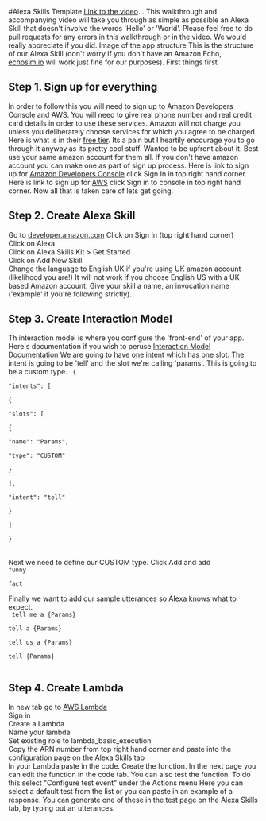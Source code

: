 
#Alexa Skills Template
[Link to the video](https://drive.google.com/drive/folders/0B5189b8eE2iOUjFpRWY3cmJKcXc)... 
This walkthrough and accompanying video will take you through as simple as possible an Alexa Skill that doesn't involve the words 'Hello' or 'World'.
Please feel free to do pull requests for any errors in this walkthrough or in the video. We would really appreciate if you did.
Image of the app structure
This is the structure of our Alexa Skill (don't worry if you don't have an Amazon Echo, [echosim.io](www.echosim.io) will work just fine for our purposes).
First things first
## Step 1. Sign up for everything
In order to follow this you will need to sign up to Amazon Developers Console and AWS. You will need to give real phone number and real credit card details in order to use these services. Amazon will not charge you unless you deliberately choose services for which you agree to be charged. Here is what is in their [free tier](https://aws.amazon.com/free/). Its a pain but I heartily encourage you to go through it anyway as its pretty cool stuff. Wanted to be upfront about it. Best use your same amazon account for them all. If you don't have amazon account you can make one as part of sign up process.
Here is link to sign up for [Amazon Developers Console](https://developer.amazon.com/) click Sign In in top right hand corner.
Here is link to sign up for [AWS](https://aws.amazon.com/console/) click Sign in to console in top right hand corner.
Now all that is taken care of lets get going.
## Step 2. Create Alexa Skill  
Go to [developer.amazon.com](www.developer.amazon.com)
Click on Sign In (top right hand corner)  
  Click on Alexa  
  Click on Alexa Skills Kit > Get Started  
  Click on Add New Skill  
  Change the language to English UK if you're using UK amazon account (likelihood you are!) It will not work if you choose English US with a UK based Amazon account.
  Give your skill a name, an invocation name ('example' if you're following strictly).
## Step 3. Create Interaction Model
  Th  interaction model is where you configure the 'front-end' of your app. Here's documentation if you wish to peruse [Interaction Model Documentation](https://developer.amazon.com/public/solutions/alexa/alexa-skills-kit/docs/alexa-skills-kit-interaction-model-reference)
  We are going to have one intent which has one slot. The intent is going to be 'tell' and the slot we're calling 'params'. This is going to be a custom type.
  <code>
{  
  "intents": [  
  {  
    "slots": [  
    {  
      "name": "Params",  
        "type": "CUSTOM"  
    }  
    ],  
    "intent": "tell"  
  }  
  ]  
}  
</code>  
Next we need to define our CUSTOM type. Click Add and add
<code>
funny  
fact  
</code>
Finally we want to add our sample utterances so Alexa knows what to expect.  
<code>
tell me a {Params}  
tell a {Params}  
tell us a {Params}  
tell {Params}  
</code>
## Step 4. Create Lambda  
In new tab go to
[AWS Lambda](https://aws.amazon.com/lambda/)  
Sign in    
Create a Lambda    
Name your lambda  
Set existing role to lambda_basic_execution  
Copy the ARN number from top right hand corner and paste into the configuration page on the Alexa Skills tab    
In your Lambda paste in the code.
Create the function.
In the next page you can edit the function in the code tab.
You can also test the function. To do this select "Configure test event" under the Actions menu
Here you can select a default test from the list or you can paste in an example of a response.
You can generate one of these in the test page on the Alexa Skills tab, by typing out an utterances.
